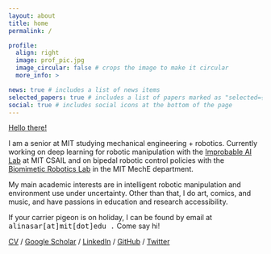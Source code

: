 ```yaml
---
layout: about
title: home
permalink: /

profile:
  align: right
  image: prof_pic.jpg
  image_circular: false # crops the image to make it circular
  more_info: >

news: true # includes a list of news items
selected_papers: true # includes a list of papers marked as "selected={true}"
social: true # includes social icons at the bottom of the page
---
```


[Hello there!](https://www.youtube.com/watch?v=rEq1Z0bjdwc)

I am a senior at MIT studying mechanical engineering + robotics. Currently working on deep learning for robotic manipulation with the [Improbable AI Lab](https://people.csail.mit.edu/pulkitag/) at MIT CSAIL and on bipedal robotic control policies with the [Biomimetic Robotics Lab](https://biomimetics.mit.edu/) in the MIT MechE department.

My main academic interests are in intelligent robotic manipulation and environment use under uncertainty. Other than that, I do art, comics, and music, and have passions in education and research accessibility.

If your carrier pigeon is on holiday, I can be found by email at <span style="color: var(--global-text-color); font-family: monospace; font-size: 1em;"> alinasar[at]mit[dot]edu .</span> Come say hi!

[CV](https://drive.google.com/file/d/1EudPE4kUueknEAi1yJrfJhub2iIMgJsQ/view?usp=sharing)  /  [Google Scholar](https://scholar.google.com/citations?hl=en&user=3-k-F_kAAAAJ)  /  [LinkedIn](https://www.linkedin.com/in/alina-sarmiento/)  /  [GitHub](https://github.com/alinasarmiento)  /  [Twitter](https://twitter.com/greysarmi)
